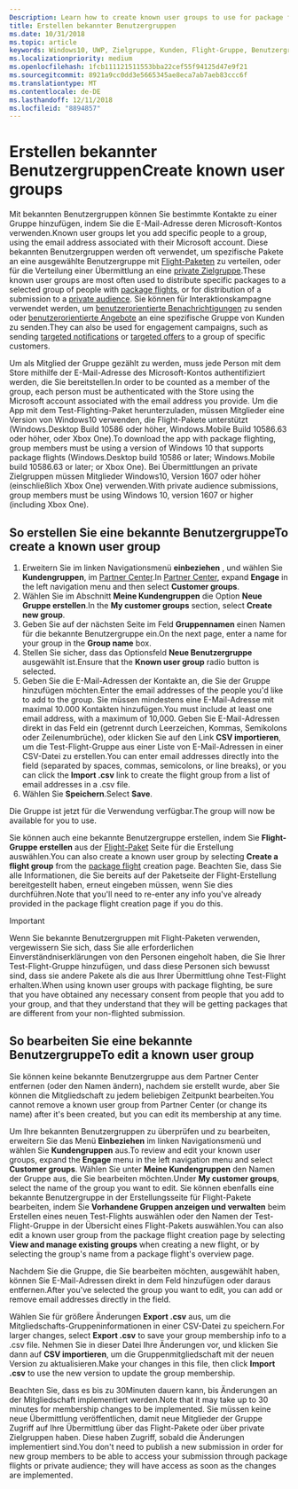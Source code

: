 ```yaml
---
Description: Learn how to create known user groups to use for package flighting and more.
title: Erstellen bekannter Benutzergruppen
ms.date: 10/31/2018
ms.topic: article
keywords: Windows10, UWP, Zielgruppe, Kunden, Flight-Gruppe, Benutzergruppen, bekannte Benutzer
ms.localizationpriority: medium
ms.openlocfilehash: 1fcb111121511553bba22cef55f94125d47e9f21
ms.sourcegitcommit: 8921a9cc0dd3e5665345ae8eca7ab7aeb83ccc6f
ms.translationtype: MT
ms.contentlocale: de-DE
ms.lasthandoff: 12/11/2018
ms.locfileid: "8894857"
---
```

# <a name="create-known-user-groups"></a><span data-ttu-id="95372-103">Erstellen bekannter Benutzergruppen</span><span class="sxs-lookup"><span data-stu-id="95372-103">Create known user groups</span></span>

<span data-ttu-id="95372-104">Mit bekannten Benutzergruppen können Sie bestimmte Kontakte zu einer Gruppe hinzufügen, indem Sie die E-Mail-Adresse deren Microsoft-Kontos verwenden.</span><span class="sxs-lookup"><span data-stu-id="95372-104">Known user groups let you add specific people to a group, using the email address associated with their Microsoft account.</span></span> <span data-ttu-id="95372-105">Diese bekannten Benutzergruppen werden oft verwendet, um spezifische Pakete an eine ausgewählte Benutzergruppe mit [Flight-Paketen](package-flights.md) zu verteilen, oder für die Verteilung einer Übermittlung an eine [private Zielgruppe](choose-visibility-options.md#audience).</span><span class="sxs-lookup"><span data-stu-id="95372-105">These known user groups are most often used to distribute specific packages to a selected group of people with [package flights](package-flights.md), or for distribution of a submission to a [private audience](choose-visibility-options.md#audience).</span></span> <span data-ttu-id="95372-106">Sie können für Interaktionskampagne verwendet werden, um [benutzerorientierte Benachrichtigungen](send-push-notifications-to-your-apps-customers.md) zu senden oder [benutzerorientierte Angebote](use-targeted-offers-to-maximize-engagement-and-conversions.md) an eine spezifische Gruppe von Kunden zu senden.</span><span class="sxs-lookup"><span data-stu-id="95372-106">They can also be used for engagement campaigns, such as sending [targeted notifications](send-push-notifications-to-your-apps-customers.md) or [targeted offers](use-targeted-offers-to-maximize-engagement-and-conversions.md) to a group of specific customers.</span></span>

<span data-ttu-id="95372-107">Um als Mitglied der Gruppe gezählt zu werden, muss jede Person mit dem Store mithilfe der E-Mail-Adresse des Microsoft-Kontos authentifiziert werden, die Sie bereitstellen.</span><span class="sxs-lookup"><span data-stu-id="95372-107">In order to be counted as a member of the group, each person must be authenticated with the Store using the Microsoft account associated with the email address you provide.</span></span> <span data-ttu-id="95372-108">Um die App mit dem Test-Flighting-Paket herunterzuladen, müssen Mitglieder eine Version von Windows10 verwenden, die Flight-Pakete unterstützt (Windows.Desktop Build 10586 oder höher, Windows.Mobile Build 10586.63 oder höher, oder Xbox One).</span><span class="sxs-lookup"><span data-stu-id="95372-108">To download the app with package flighting, group members must be using a version of Windows 10 that supports package flights (Windows.Desktop build 10586 or later; Windows.Mobile build 10586.63 or later; or Xbox One).</span></span> <span data-ttu-id="95372-109">Bei Übermittlungen an private Zielgruppen müssen Mitglieder Windows10, Version 1607 oder höher (einschließlich Xbox One) verwenden.</span><span class="sxs-lookup"><span data-stu-id="95372-109">With private audience submissions, group members must be using Windows 10, version 1607 or higher (including Xbox One).</span></span>

## <a name="to-create-a-known-user-group"></a><span data-ttu-id="95372-110">So erstellen Sie eine bekannte Benutzergruppe</span><span class="sxs-lookup"><span data-stu-id="95372-110">To create a known user group</span></span>

1. <span data-ttu-id="95372-111">Erweitern Sie im linken Navigationsmenü **einbeziehen** , und wählen Sie **Kundengruppen**, im [Partner Center](https://partner.microsoft.com/dashboard).</span><span class="sxs-lookup"><span data-stu-id="95372-111">In [Partner Center](https://partner.microsoft.com/dashboard), expand **Engage** in the left navigation menu and then select **Customer groups**.</span></span> 
2. <span data-ttu-id="95372-112">Wählen Sie im Abschnitt **Meine Kundengruppen** die Option **Neue Gruppe erstellen**.</span><span class="sxs-lookup"><span data-stu-id="95372-112">In the **My customer groups** section, select **Create new group**.</span></span>
3. <span data-ttu-id="95372-113">Geben Sie auf der nächsten Seite im Feld **Gruppennamen** einen Namen für die bekannte Benutzergruppe ein.</span><span class="sxs-lookup"><span data-stu-id="95372-113">On the next page, enter a name for your group in the **Group name** box.</span></span>
4. <span data-ttu-id="95372-114">Stellen Sie sicher, dass das Optionsfeld **Neue Benutzergruppe** ausgewählt ist.</span><span class="sxs-lookup"><span data-stu-id="95372-114">Ensure that the **Known user group** radio button is selected.</span></span>
5. <span data-ttu-id="95372-115">Geben Sie die E-Mail-Adressen der Kontakte an, die Sie der Gruppe hinzufügen möchten.</span><span class="sxs-lookup"><span data-stu-id="95372-115">Enter the email addresses of the people you'd like to add to the group.</span></span> <span data-ttu-id="95372-116">Sie müssen mindestens eine E-Mail-Adresse mit maximal 10.000 Kontakten hinzufügen.</span><span class="sxs-lookup"><span data-stu-id="95372-116">You must include at least one email address, with a maximum of 10,000.</span></span> <span data-ttu-id="95372-117">Geben Sie E-Mail-Adressen direkt in das Feld ein (getrennt durch Leerzeichen, Kommas, Semikolons oder Zeilenumbrüche), oder klicken Sie auf den Link **CSV importieren**, um die Test-Flight-Gruppe aus einer Liste von E-Mail-Adressen in einer CSV-Datei zu erstellen.</span><span class="sxs-lookup"><span data-stu-id="95372-117">You can enter email addresses directly into the field (separated by spaces, commas, semicolons, or line breaks), or you can click the **Import .csv** link to create the flight group from a list of email addresses in a .csv file.</span></span>
6. <span data-ttu-id="95372-118">Wählen Sie **Speichern**.</span><span class="sxs-lookup"><span data-stu-id="95372-118">Select **Save**.</span></span>

<span data-ttu-id="95372-119">Die Gruppe ist jetzt für die Verwendung verfügbar.</span><span class="sxs-lookup"><span data-stu-id="95372-119">The group will now be available for you to use.</span></span>

<span data-ttu-id="95372-120">Sie können auch eine bekannte Benutzergruppe erstellen, indem Sie **Flight-Gruppe erstellen** aus der [Flight-Paket](package-flights.md) Seite für die Erstellung auswählen.</span><span class="sxs-lookup"><span data-stu-id="95372-120">You can also create a known user group by selecting **Create a flight group** from the [package flight](package-flights.md) creation page.</span></span> <span data-ttu-id="95372-121">Beachten Sie, dass Sie alle Informationen, die Sie bereits auf der Paketseite der Flight-Erstellung bereitgestellt haben, erneut eingeben müssen, wenn Sie dies durchführen.</span><span class="sxs-lookup"><span data-stu-id="95372-121">Note that you'll need to re-enter any info you've already provided in the package flight creation page if you do this.</span></span>

> [!IMPORTANT]
> <span data-ttu-id="95372-122">Wenn Sie bekannte Benutzergruppen mit Flight-Paketen verwenden, vergewissern Sie sich, dass Sie alle erforderlichen Einverständniserklärungen von den Personen eingeholt haben, die Sie Ihrer Test-Flight-Gruppe hinzufügen, und dass diese Personen sich bewusst sind, dass sie andere Pakete als die aus Ihrer Übermittlung ohne Test-Flight erhalten.</span><span class="sxs-lookup"><span data-stu-id="95372-122">When using known user groups with package flighting, be sure that you have obtained any necessary consent from people that you add to your group, and that they understand that they will be getting packages that are different from your non-flighted submission.</span></span> 

## <a name="to-edit-a-known-user-group"></a><span data-ttu-id="95372-123">So bearbeiten Sie eine bekannte Benutzergruppe</span><span class="sxs-lookup"><span data-stu-id="95372-123">To edit a known user group</span></span>

<span data-ttu-id="95372-124">Sie können keine bekannte Benutzergruppe aus dem Partner Center entfernen (oder den Namen ändern), nachdem sie erstellt wurde, aber Sie können die Mitgliedschaft zu jedem beliebigen Zeitpunkt bearbeiten.</span><span class="sxs-lookup"><span data-stu-id="95372-124">You cannot remove a known user group from Partner Center (or change its name) after it's been created, but you can edit its membership at any time.</span></span>

<span data-ttu-id="95372-125">Um Ihre bekannten Benutzergruppen zu überprüfen und zu bearbeiten, erweitern Sie das Menü **Einbeziehen** im linken Navigationsmenü und wählen Sie **Kundengruppen** aus.</span><span class="sxs-lookup"><span data-stu-id="95372-125">To review and edit your known user groups, expand the **Engage** menu in the left navigation menu and select **Customer groups**.</span></span> <span data-ttu-id="95372-126">Wählen Sie unter **Meine Kundengruppen** den Namen der Gruppe aus, die Sie bearbeiten möchten.</span><span class="sxs-lookup"><span data-stu-id="95372-126">Under **My customer groups**, select the name of the group you want to edit.</span></span> <span data-ttu-id="95372-127">Sie können ebenfalls eine bekannte Benutzergruppe in der Erstellungsseite für Flight-Pakete bearbeiten, indem Sie **Vorhandene Gruppen anzeigen und verwalten** beim Erstellen eines neuen Test-Flights auswählen oder den Namen der Test-Flight-Gruppe in der Übersicht eines Flight-Pakets auswählen.</span><span class="sxs-lookup"><span data-stu-id="95372-127">You can also edit a known user group from the package flight creation page by selecting **View and manage existing groups** when creating a new flight, or by selecting the group's name from a package flight's overview page.</span></span> 

<span data-ttu-id="95372-128">Nachdem Sie die Gruppe, die Sie bearbeiten möchten, ausgewählt haben, können Sie E-Mail-Adressen direkt in dem Feld hinzufügen oder daraus entfernen.</span><span class="sxs-lookup"><span data-stu-id="95372-128">After you've selected the group you want to edit, you can add or remove email addresses directly in the field.</span></span>

<span data-ttu-id="95372-129">Wählen Sie für größere Änderungen **Export .csv** aus, um die Mitgliedschafts-Gruppeninformationen in einer CSV-Datei zu speichern.</span><span class="sxs-lookup"><span data-stu-id="95372-129">For larger changes, select **Export .csv** to save your group membership info to a .csv file.</span></span> <span data-ttu-id="95372-130">Nehmen Sie in dieser Datei Ihre Änderungen vor, und klicken Sie dann auf **CSV importieren**, um die Gruppenmitgliedschaft mit der neuen Version zu aktualisieren.</span><span class="sxs-lookup"><span data-stu-id="95372-130">Make your changes in this file, then click **Import .csv** to use the new version to update the group membership.</span></span>

<span data-ttu-id="95372-131">Beachten Sie, dass es bis zu 30Minuten dauern kann, bis Änderungen an der Mitgliedschaft implementiert werden.</span><span class="sxs-lookup"><span data-stu-id="95372-131">Note that it may take up to 30 minutes for membership changes to be implemented.</span></span> <span data-ttu-id="95372-132">Sie müssen keine neue Übermittlung veröffentlichen, damit neue Mitglieder der Gruppe Zugriff auf Ihre Übermittlung über das Flight-Pakete oder über private Zielgruppen haben. Diese haben Zugriff, sobald die Änderungen implementiert sind.</span><span class="sxs-lookup"><span data-stu-id="95372-132">You don't need to publish a new submission in order for new group members to be able to access your submission through package flights or private audience; they will have access as soon as the changes are implemented.</span></span> 






